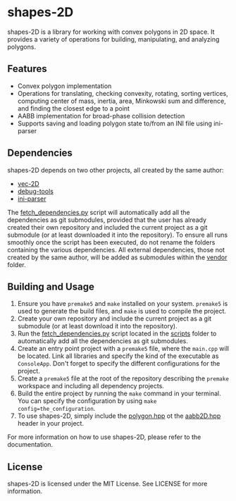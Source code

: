 # shapes-2D

shapes-2D is a library for working with convex polygons in 2D space. It provides a variety of operations for building, manipulating, and analyzing polygons.

## Features

- Convex polygon implementation
- Operations for translating, checking convexity, rotating, sorting vertices, computing center of mass, inertia, area, Minkowski sum and difference, and finding the closest edge to a point
- AABB implementation for broad-phase collision detection
- Supports saving and loading polygon state to/from an INI file using ini-parser

## Dependencies

shapes-2D depends on two other projects, all created by the same author:

- [vec-2D](https://github.com/ismawno/vec-2D)
- [debug-tools](https://github.com/ismawno/debug-tools)
- [ini-parser](https://github.com/ismawno/ini-parser)

The [fetch_dependencies.py](https://github.com/ismawno/shapes-2D/scripts/fetch_dependencies.py) script will automatically add all the dependencies as git submodules, provided that the user has already created their own repository and included the current project as a git submodule (or at least downloaded it into the repository). To ensure all runs smoothly once the script has been executed, do not rename the folders containing the various dependencies. All external dependencies, those not created by the same author, will be added as submodules within the [vendor](https://github.com/ismawno/shapes-2D/vendor) folder.

## Building and Usage

1. Ensure you have `premake5` and `make` installed on your system. `premake5` is used to generate the build files, and `make` is used to compile the project.
2. Create your own repository and include the current project as a git submodule (or at least download it into the repository).
3. Run the [fetch_dependencies.py](https://github.com/ismawno/shapes-2D/scripts/fetch_dependencies.py) script located in the [scripts](https://github.com/ismawno/shapes-2D/scripts) folder to automatically add all the dependencies as git submodules.
4. Create an entry point project with a `premake5` file, where the `main.cpp` will be located. Link all libraries and specify the kind of the executable as `ConsoleApp`. Don't forget to specify the different configurations for the project.
5. Create a `premake5` file at the root of the repository describing the `premake` workspace and including all dependency projects.
6. Build the entire project by running the `make` command in your terminal. You can specify the configuration by using `make config=the_configuration`.
7. To use shapes-2D, simply include the [polygon.hpp](https://github.com/ismawno/shapes-2D/include/polygon.hpp) ot the [aabb2D.hpp](https://github.com/ismawno/shapes-2D/include/aabb2D.hpp) header in your project.

For more information on how to use shapes-2D, please refer to the documentation.

## License

shapes-2D is licensed under the MIT License. See LICENSE for more information.
